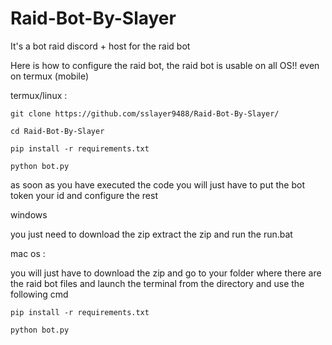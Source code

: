 # Raid-Bot-By-Slayer
It's a bot raid discord + host for the raid bot


Here is how to configure the raid bot, the raid bot is usable on all OS!! even on termux (mobile)

termux/linux :

```
git clone https://github.com/sslayer9488/Raid-Bot-By-Slayer/

cd Raid-Bot-By-Slayer

pip install -r requirements.txt

python bot.py
```
as soon as you have executed the code you will just have to put the bot token your id and configure the rest

windows 

you just need to download the zip extract the zip and run the run.bat

mac os :

you will just have to download the zip and go to your folder where there are the raid bot files and launch the terminal from the directory and use the following cmd

```
pip install -r requirements.txt

python bot.py
```
